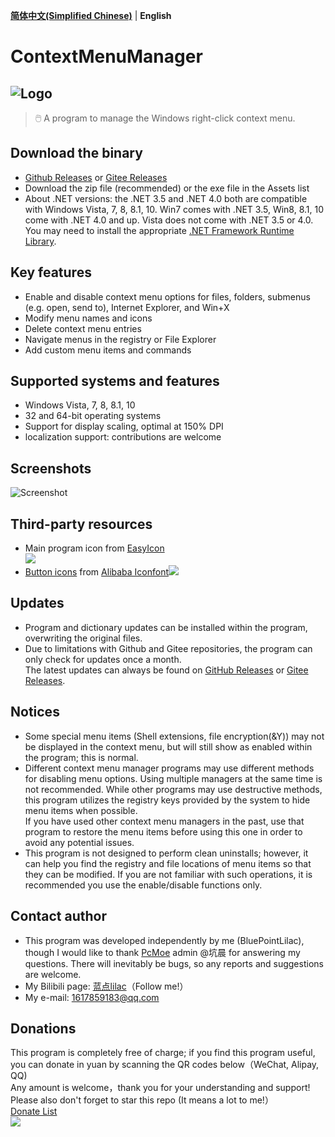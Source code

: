 **[简体中文(Simplified Chinese)](README-zh.md)** | **English**
# ContextMenuManager
![Logo](Logo/Logo.png)
------
> 🖱️ A program to manage the Windows right-click context menu.

## Download the binary
* [Github Releases][GitHub Releases] or [Gitee Releases][Gitee Releases]
* Download the zip file (recommended) or the exe file in the Assets list
* About .NET versions: the .NET 3.5 and .NET 4.0 both are compatible with Windows Vista, 7, 8, 8.1, 10.
 Win7 comes with .NET 3.5, Win8, 8.1, 10 come with .NET 4.0 and up. Vista does not come with .NET 3.5 or 4.0. <br> You may need to install the appropriate [.NET Framework Runtime Library][.NET Framework Runtime Library].

## Key features
* Enable and disable context menu options for files, folders, submenus (e.g. open, send to), Internet Explorer, and Win+X
* Modify menu names and icons
* Delete context menu entries
* Navigate menus in the registry or File Explorer
* Add custom menu items and commands

## Supported systems and features
* Windows Vista, 7, 8, 8.1, 10
* 32 and 64-bit operating systems
* Support for display scaling, optimal at 150% DPI
* localization support: contributions are welcome

## Screenshots
![Screenshot](Screenshot/Screenshot-en.png)

## Third-party resources
* Main program icon from [EasyIcon][EasyIcon]<br>![][AppIcon]
* [Button icons][AppImage] from [Alibaba Iconfont][IconFont]![](Screenshot/AppImage.png)

## Updates
* Program and dictionary updates can be installed within the program, overwriting the original files.
* Due to limitations with Github and Gitee repositories, the program can only check for updates once a month. <br> The latest updates can always be found on [GitHub Releases][GitHub Releases] or [Gitee Releases][Gitee Releases].

## Notices
* Some special menu items (Shell extensions, file encryption(&Y)) may not be displayed in the context menu, but will still show as enabled within the program; this is normal.
* Different context menu manager programs may use different methods for disabling menu options. Using multiple managers at the same time is not recommended. While other programs may use destructive methods, this program utilizes the registry keys provided by the system to hide menu items when possible.
<br>If you have used other context menu managers in the past, use that program to restore the menu items before using this one in order to avoid any potential issues.
* This program is not designed to perform clean uninstalls; however, it can help you find the registry and file locations of menu items so that they can be modified. If you are not familiar with such operations, it is recommended you use the enable/disable functions only.

## Contact author
* This program was developed independently by me (BluePointLilac), though I would like to thank [PcMoe][PcMoe] admin @坑晨 for answering my questions. There will inevitably be bugs, so any reports and suggestions are welcome.
* My Bilibili page: [蓝点lilac][Bilibili]（Follow me!）
* My e-mail: 1617859183@qq.com

## Donations
This program is completely free of charge; if you find this program useful, you can donate in yuan by scanning the QR codes below（WeChat, Alipay, QQ)
<br>Any amount is welcome，thank you for your understanding and support! Please also don't forget to star this repo (It means a lot to me!）<br>[Donate List](Donate.md)<br>![][Donate]

  [EasyIcon]: https://www.easyicon.net/1208132-mouse_icon.html
  [AppIcon]: ContextMenuManager/Properties/AppIcon.ico
  [AppImage]: ContextMenuManager/Properties/Resources/Images
  [IconFont]: https://www.iconfont.cn
  [HashLnk]: https://github.com/riverar/hashlnk
  [GitHub Releases]: https://github.com/BluePointLilac/ContextMenuManager/releases
  [Gitee Releases]: https://gitee.com/BluePointLilac/ContextMenuManager/releases
  [PcMoe]: http://www.pcmoe.net
  [Bilibili]: https://space.bilibili.com/34492771
  [Donate]: ContextMenuManager/Properties/Resources/Images/Donate.png
  [.NET Framework Runtime Library]: https://dotnet.microsoft.com/download/dotnet-framework
